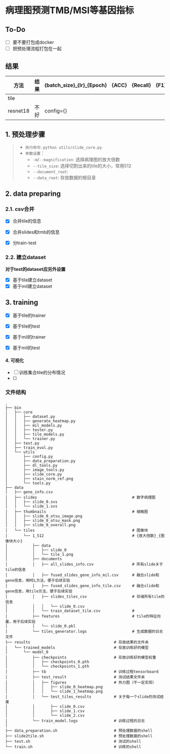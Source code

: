 # 病理图预测TMB/MSI等基因指标

## To-Do

- [ ] 要不要打包成docker
- [ ] 把预处理流程打包在一起

## 结果

|方法|结果|{batch_size}\_{lr}\_{Epoch}|{ACC}|{Recall}|{F1}|{AUC}|
|--------|--------|--------|--------|--------|--------|--------|
|tile|
|resnet18|不好|config={}||


## 1. 预处理步骤

>  * `执行命令`: ```python utils/slide_core.py```
>  * `参数设置`：
>       * `-m`/`--magnification`: 选择病理图的放大倍数
>       * `--tile_size`: 选择切割出来的tile的大小，常用512
>       * `--document_root`: 
>       * `--data_root`: 存放数据的根目录


## 2. data preparing

### 2.1. csv合并

- [x] 合并tile的信息
- [x] 合并slides和tmb的信息
- [x] 分train-test


### 2.2. 建立dataset
 **对于test的dataset应另外设置**
- [x] 基于tile建立dataset
- [x] 基于mil建立dataset

## 3. training

- [x] 基于tile的trainer
- [x] 基于tile的test
  
- [x] 基于mil的trainer
- [x] 基于mil的test

#### 4. 可视化
- [ ] 训练集合tile的分布情况
- [ ] 

### 文件结构

```
.
├── bin
│   ├── core
│   │   ├── dataset.py
│   │   ├── generate_heatmap.py
│   │   ├── mil_models.py
│   │   ├── tester.py
│   │   ├── tile_models.py
│   │   └── trainer.py
│   ├── test.py
│   ├── train_eval.py
│   └── utils
│       ├── config.py
│       ├── data_preparation.py
│       ├── dl_tools.py
│       ├── image_tools.py
│       ├── slide_core.py
│       ├── stain_norm_ref.png
│       └── tools.py
├── data
│   ├── gene_info.csv
│   ├── slides      									# 数字病理图
│   │   ├── slide_0.svs
│   │   └── slide_1.svs
│   ├── thumbnails  									# 缩略图
│   │   ├── slide_0_otsu_image.png
│   │   ├── slide_0_otsu_mask.png
│   │   ├── slide_0_overall.png
│   └── tiles       									# 图像块
│       └── 1_512			   							# {放大倍数}_{图像块大小}
│           ├── data
│           │   ├── slide_0
│           │   └── tile_1.png
│           ├── documents
│           │   ├── all_slides_info.csv					# 所有slide关于tile的信息
│           │   ├── fused_slides_gene_info_mil.csv		# 融合slide和gene信息，用MIL方法，便于后续实验
│           │   ├── fused_slides_gene_info_tile.csv		# 融合slide和gene信息，用tile方法，便于后续实验
│           │   ├── slides_tiles_csv					# 存储所有tile的信息
│           │   │   └── slide_0.csv
│           │   └── train_dataset_tile.csv				# 
│           ├── features								# tile的特征向量，用于后续实验
│           │   └── slide_0.pkl
│           └── tiles_generator.logs					# 生成数据的日志文件
├── results										# 存放结果的文件夹
│   └── trained_models							# 存放训练好的模型
│       └── model_0
│           ├── checkpoints						# 存放训练好的模型权重
│           │   ├── checkpoints_0.pth 
│           │   └── checkpoints_1.pth
│           ├── tb								# 训练过程tensorboard
│           ├── test_result						# 测试结果文件夹
│           │   ├── figures						# 热力图（不一定实现）
│           │   │   ├── slide_0_heatmap.png
│           │   │   └── slide_1_heatmap.png
│           │   └── test_tiles_results			# 关于每一个slide的测试结果
│           │       ├── slide_0.csv
│           │       ├── slide_1.csv
│           │       └── slide_2.csv
│           └── train_model.logs				# 训练过程的日志
│
├── data_preparation.sh							# 预处理数据的shell
├── slide2tile.sh								# 预处理数据的shell
├── test.sh										# 测试的shell
└── train.sh									# 训练的shell
```






